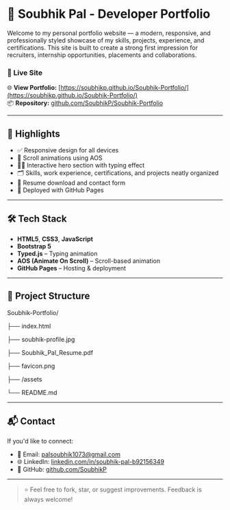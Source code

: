 # 🚀 Soubhik Pal - Developer Portfolio

Welcome to my personal portfolio website — a modern, responsive, and professionally styled showcase of my skills, projects, experience, and certifications. This site is built to create a strong first impression for recruiters, internship opportunities, placements and collaborations.

### 🔗 Live Site  
🌐 **View Portfolio:** [https://soubhikp.github.io/Soubhik-Portfolio/](https://soubhikp.github.io/Soubhik-Portfolio/)  
📦 **Repository:** [github.com/SoubhikP/Soubhik-Portfolio](https://github.com/SoubhikP/Soubhik-Portfolio)

---

## 📌 Highlights

- ✅ Responsive design for all devices
- 🎯 Scroll animations using AOS
- 🧑‍💻 Interactive hero section with typing effect
- 🗂️ Skills, work experience, certifications, and projects neatly organized
- 📎 Resume download and contact form
- 🚀 Deployed with GitHub Pages

---

## 🛠️ Tech Stack

- **HTML5**, **CSS3**, **JavaScript**
- **Bootstrap 5**
- **Typed.js** – Typing animation
- **AOS (Animate On Scroll)** – Scroll-based animation
- **GitHub Pages** – Hosting & deployment

---

## 📁 Project Structure

Soubhik-Portfolio/

├── index.html

├── soubhik-profile.jpg

├── Soubhik_Pal_Resume.pdf

├── favicon.png

├── /assets

└── README.md

---

## 📬 Contact

If you'd like to connect:

- 📧 Email: [palsoubhik1073@gmail.com](mailto:palsoubhik1073@gmail.com)
- 🌐 LinkedIn: [linkedin.com/in/soubhik-pal-b92156349](https://linkedin.com/in/soubhik-pal-b92156349)
- 🐙 GitHub: [github.com/SoubhikP](https://github.com/SoubhikP)

---

> ⭐ Feel free to fork, star, or suggest improvements. Feedback is always welcome!

